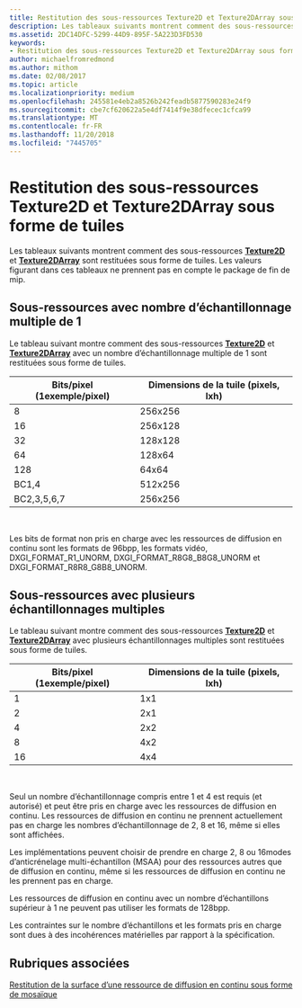 ```yaml
---
title: Restitution des sous-ressources Texture2D et Texture2DArray sous forme de tuiles
description: Les tableaux suivants montrent comment des sous-ressources Texture2D et Texture2DArray sont restituées sous forme de tuiles.
ms.assetid: 2DC14DFC-5299-44D9-895F-5A223D3FD530
keywords:
- Restitution des sous-ressources Texture2D et Texture2DArray sous forme de tuiles
author: michaelfromredmond
ms.author: mithom
ms.date: 02/08/2017
ms.topic: article
ms.localizationpriority: medium
ms.openlocfilehash: 245581e4eb2a8526b242feadb5877590283e24f9
ms.sourcegitcommit: cbe7cf620622a5e4df7414f9e38dfecec1cfca99
ms.translationtype: MT
ms.contentlocale: fr-FR
ms.lasthandoff: 11/20/2018
ms.locfileid: "7445705"
---
```

# <a name="texture2d-and-texture2darray-subresource-tiling"></a>Restitution des sous-ressources Texture2D et Texture2DArray sous forme de tuiles


Les tableaux suivants montrent comment des sous-ressources [**Texture2D**](https://msdn.microsoft.com/library/windows/desktop/ff471525) et [**Texture2DArray**](https://msdn.microsoft.com/library/windows/desktop/ff471526) sont restituées sous forme de tuiles. Les valeurs figurant dans ces tableaux ne prennent pas en compte le package de fin de mip.

## <a name="span-idsubresources-with-multisample-counts-of-1spanspan-idsubresources-with-multisample-counts-of-1spanspan-idsubresources-with-multisample-counts-of-1spansubresources-with-multisample-counts-of-1"></a><span id="Subresources-with-multisample-counts-of-1"></span><span id="subresources-with-multisample-counts-of-1"></span><span id="SUBRESOURCES-WITH-MULTISAMPLE-COUNTS-OF-1"></span>Sous-ressources avec nombre d’échantillonnage multiple de 1


Le tableau suivant montre comment des sous-ressources [**Texture2D**](https://msdn.microsoft.com/library/windows/desktop/ff471525) et [**Texture2DArray**](https://msdn.microsoft.com/library/windows/desktop/ff471526) avec un nombre d’échantillonnage multiple de 1 sont restituées sous forme de tuiles.

| Bits/pixel (1exemple/pixel) | Dimensions de la tuile (pixels, lxh) |
|-----------------------------|-------------------------------|
| 8                           | 256x256                       |
| 16                          | 256x128                       |
| 32                          | 128x128                       |
| 64                          | 128x64                        |
| 128                         | 64x64                         |
| BC1,4                       | 512x256                       |
| BC2,3,5,6,7                 | 256x256                       |

 

Les bits de format non pris en charge avec les ressources de diffusion en continu sont les formats de 96bpp, les formats vidéo, DXGI\_FORMAT\_R1\_UNORM, DXGI\_FORMAT\_R8G8\_B8G8\_UNORM et DXGI\_FORMAT\_R8R8\_G8B8\_UNORM.

## <a name="span-idsubresources-with-various-multisample-countsspanspan-idsubresources-with-various-multisample-countsspanspan-idsubresources-with-various-multisample-countsspansubresources-with-various-multisample-counts"></a><span id="Subresources-with-various-multisample-counts"></span><span id="subresources-with-various-multisample-counts"></span><span id="SUBRESOURCES-WITH-VARIOUS-MULTISAMPLE-COUNTS"></span>Sous-ressources avec plusieurs échantillonnages multiples


Le tableau suivant montre comment des sous-ressources [**Texture2D**](https://msdn.microsoft.com/library/windows/desktop/ff471525) et [**Texture2DArray**](https://msdn.microsoft.com/library/windows/desktop/ff471526) avec plusieurs échantillonnages multiples sont restituées sous forme de tuiles.

| Bits/pixel (1exemple/pixel) | Dimensions de la tuile (pixels, lxh) |
|-----------------------------|-------------------------------|
| 1                           | 1x1                           |
| 2                           | 2x1                           |
| 4                           | 2x2                           |
| 8                           | 4x2                           |
| 16                          | 4x4                           |

 

Seul un nombre d’échantillonnage compris entre 1 et 4 est requis (et autorisé) et peut être pris en charge avec les ressources de diffusion en continu. Les ressources de diffusion en continu ne prennent actuellement pas en charge les nombres d’échantillonnage de 2, 8 et 16, même si elles sont affichées.

Les implémentations peuvent choisir de prendre en charge 2, 8 ou 16modes d’anticrénelage multi-échantillon (MSAA) pour des ressources autres que de diffusion en continu, même si les ressources de diffusion en continu ne les prennent pas en charge.

Les ressources de diffusion en continu avec un nombre d’échantillons supérieur à 1 ne peuvent pas utiliser les formats de 128bpp.

Les contraintes sur le nombre d’échantillons et les formats pris en charge sont dues à des incohérences matérielles par rapport à la spécification.

## <a name="span-idrelated-topicsspanrelated-topics"></a><span id="related-topics"></span>Rubriques associées


[Restitution de la surface d’une ressource de diffusion en continu sous forme de mosaïque](how-a-streaming-resource-s-area-is-tiled.md)

 

 




